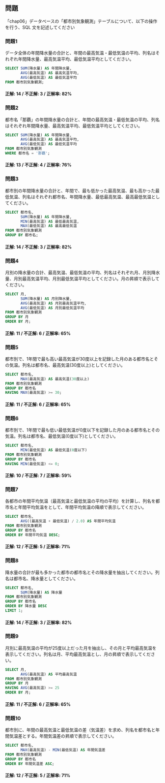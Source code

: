 ## 問題

「chap06」データベースの「都市別気象観測」テーブルについて、以下の操作を行う、SQL 文を記述してください

### 問題1

データ全体の年間降水量の合計と、年間の最高気温・最低気温の平均、列名はそれぞれ年間降水量、最高気温平均、最低気温平均としてください。

```sql
SELECT SUM(降水量) AS 年間降水量,
       AVG(最高気温) AS 最高気温平均,
       AVG(最低気温) AS 最低気温平均
FROM 都市別気象観測;
```

#### 正解: 14 / 不正解: 3 / 正解率: 82%

### 問題2

都市名「那覇」の年間降水量の合計と、年間の最高気温・最低気温の平均、列名はそれぞれ年間降水量、最高気温平均、最低気温平均としてください。

```sql
SELECT SUM(降水量) AS 年間降水量,
       AVG(最高気温) AS 最高気温平均,
       AVG(最低気温) AS 最低気温平均
FROM 都市別気象観測
WHERE 都市名 = '那覇';
```

#### 正解: 13 / 不正解: 4 / 正解率: 76%

### 問題3

都市別の年間降水量の合計と、年間で、最も低かった最高気温、最も高かった最低気温、列名はそれぞれ都市名、年間降水量、最低最高気温、最高最低気温としてください。

```sql
SELECT 都市名,
       SUM(降水量) AS 年間降水量,
       MIN(最高気温) AS 最低最高気温,
       MAX(最低気温) AS 最高最低気温
FROM 都市別気象観測
GROUP BY 都市名;
```

#### 正解: 14 / 不正解: 3 / 正解率: 82%

### 問題4

月別の降水量の合計、最高気温、最低気温の平均、列名はそれぞれ月、月別降水量、月別最高気温平均、月別最低気温平均としてください。月の昇順で表示してください。

```sql
SELECT 月,
       SUM(降水量) AS 月別降水量,
       AVG(最高気温) AS 月別最高気温平均,
       AVG(最低気温) AS 月別最低気温平均
FROM 都市別気象観測
GROUP BY 月
ORDER BY 月;
```

#### 正解: 11 / 不正解: 6 / 正解率: 65%

### 問題5

都市別で、1年間で最も高い最高気温が30度以上を記録した月のある都市名とその気温。列名は都市名、最高気温(30度以上)としてください。

```sql
SELECT 都市名,
       MAX(最高気温) AS 最高気温(30度以上)
FROM 都市別気象観測
GROUP BY 都市名
HAVING MAX(最高気温) >= 30;
```

#### 正解: 11 / 不正解: 6 / 正解率: 65%

### 問題6

都市別で、1年間で最も低い最低気温が0度以下を記録した月のある都市名とその気温。列名は都市名、最低気温(0度以下)としてください。

```sql
SELECT 都市名,
       MIN(最低気温) AS 最低気温(0度以下)
FROM 都市別気象観測
GROUP BY 都市名
HAVING MIN(最低気温) <= 0;
```

#### 正解: 10 / 不正解: 7 / 正解率: 59%

### 問題7

各都市の年間平均気温（最高気温と最低気温の平均の平均）を計算し、列名を都市名と年間平均気温をとして、年間平均気温の降順で表示してください。

```sql
SELECT 都市名,
       AVG((最高気温 + 最低気温) / 2.0) AS 年間平均気温
FROM 都市別気象観測
GROUP BY 都市名
ORDER BY 年間平均気温 DESC;
```

#### 正解: 12 / 不正解: 5 / 正解率: 71%

### 問題8

降水量の合計が最も多かった都市の都市名とその降水量を抽出してください。列名は都市名、降水量としてください。

```sql
SELECT 都市名,
       SUM(降水量) AS 降水量
FROM 都市別気象観測
GROUP BY 都市名
ORDER BY 降水量 DESC
LIMIT 1;
```

#### 正解: 14 / 不正解: 3 / 正解率: 82%

### 問題9

月別に最高気温の平均が25度以上だった月を抽出し、その月と平均最高気温を表示してください。列名は月、平均最高気温とし、月の昇順で表示してください。

```sql
SELECT 月,
       AVG(最高気温) AS 平均最高気温
FROM 都市別気象観測
GROUP BY 月
HAVING AVG(最高気温) >= 25
ORDER BY 月;
```

#### 正解: 11 / 不正解: 6 / 正解率: 65%

### 問題10

都市別に、年間の最高気温と最低気温の差（気温差）を求め、列名を都市名と年間気温差とする。年間気温差の昇順で表示してください。

```sql
SELECT 都市名,
       MAX(最高気温) - MIN(最低気温) AS 年間気温差
FROM 都市別気象観測
GROUP BY 都市名
ORDER BY 年間気温差 ASC;
```

#### 正解: 12 / 不正解: 5 / 正解率: 71%